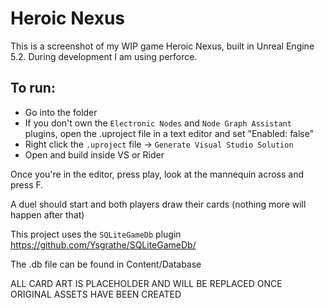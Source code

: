 # Heroic Nexus

This is a screenshot of my WIP game Heroic Nexus, built in Unreal Engine 5.2. During development I am using perforce.

## To run:
- Go into the folder
- If you don't own the `Electronic Nodes` and `Node Graph Assistant` plugins, open the .uproject file in a text editor and set "Enabled: false"
- Right click the `.uproject` file -> `Generate Visual Studio Solution`
- Open and build inside VS or Rider

Once you're in the editor, press play, look at the mannequin across and press F.

A duel should start and both players draw their cards (nothing more will happen after that)

This project uses the `SQLiteGameDb` plugin https://github.com/Ysgrathe/SQLiteGameDb/

The .db file can be found in Content/Database

ALL CARD ART IS PLACEHOLDER AND WILL BE REPLACED ONCE ORIGINAL ASSETS HAVE BEEN CREATED